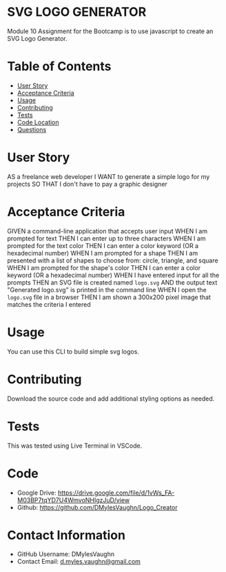 # SVG LOGO GENERATOR
Module 10 Assignment for the Bootcamp is to use javascript to create an SVG Logo Generator. 

# Table of Contents 
* [User Story](#User-Story)
* [Acceptance Criteria](#Acceptance-Criteria)
* [Usage](#Usage)
* [Contributing](#Contributing)
* [Tests](#Tests)
* [Code Location](#Code)
* [Questions](#Contact-Information)
# User Story
AS a freelance web developer
I WANT to generate a simple logo for my projects
SO THAT I don't have to pay a graphic designer

# Acceptance Criteria
GIVEN a command-line application that accepts user input
WHEN I am prompted for text
THEN I can enter up to three characters
WHEN I am prompted for the text color
THEN I can enter a color keyword (OR a hexadecimal number)
WHEN I am prompted for a shape
THEN I am presented with a list of shapes to choose from: circle, triangle, and square
WHEN I am prompted for the shape's color
THEN I can enter a color keyword (OR a hexadecimal number)
WHEN I have entered input for all the prompts
THEN an SVG file is created named `logo.svg`
AND the output text "Generated logo.svg" is printed in the command line
WHEN I open the `logo.svg` file in a browser
THEN I am shown a 300x200 pixel image that matches the criteria I entered

# Usage
 You can use this CLI to build simple svg logos.

# Contributing 
Download the source code and add additional styling options as needed.

# Tests
This was tested using Live Terminal in VSCode.

# Code
* Google Drive: https://drive.google.com/file/d/1vWs_FA-M03BP7tqYD7U4WmvoNHIgzJuD/view
* Github: https://github.com/DMylesVaughn/Logo_Creator


# Contact Information 
* GitHub Username: DMylesVaughn
* Contact Email: d.myles.vaughn@gmail.com
